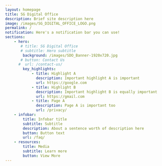 ```yaml
---
layout: homepage
title: SG Digital Office
description: Brief site description here
image: /images/SG_DIGITAL_OFFICE_LOGO.png
permalink: /
notification: Here's a notification bar you can use!
sections:
    - hero:
       # title: SG Digital Office
       # subtitle: Hero subtitle
        background: /images/SDO_Banner-1920x720.jpg
       # button: Contact Us
      #  url: /contact-us/
        key_highlights:
            - title: Highlight A
              description: Important highlight A is important
              url: https://google.com
            - title: Highlight B
              description: Important highlight B is equally important
              url: https://gmail.com
            - title: Page A
              description: Page A is important too
              url: /privacy/
    - infobar:
        title: Infobar title
        subtitle: Subtitle
        description: About a sentence worth of description here
        button: Button text
        url: /faq/
    - resources:
        title: Media
        subtitle: Learn more
        button: View More
---
```

